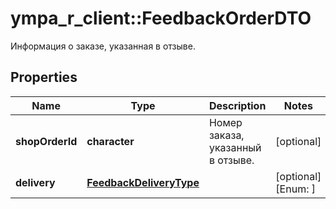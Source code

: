 # ympa_r_client::FeedbackOrderDTO

Информация о заказе, указанная в отзыве.

## Properties
Name | Type | Description | Notes
------------ | ------------- | ------------- | -------------
**shopOrderId** | **character** | Номер заказа, указанный в отзыве. | [optional] 
**delivery** | [**FeedbackDeliveryType**](FeedbackDeliveryType.md) |  | [optional] [Enum: ] 


